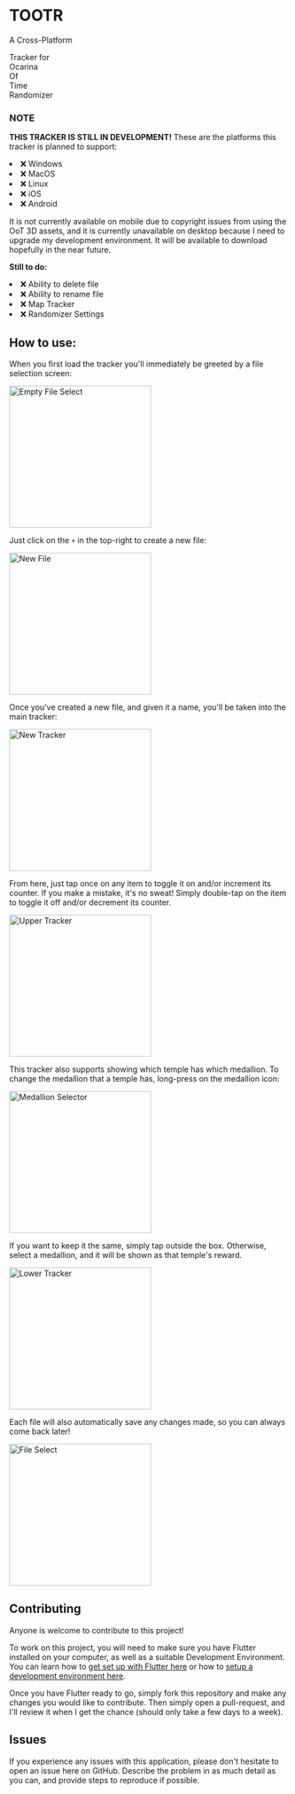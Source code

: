 # TOOTR

A Cross-Platform

Tracker for  
Ocarina  
Of  
Time  
Randomizer  


### NOTE
<b>THIS TRACKER IS STILL IN DEVELOPMENT!</b> These are the platforms this tracker is planned to support:

<li>❌ Windows</li>
<li>❌ MacOS</li>
<li>❌ Linux</li>
<li>❌ iOS</li>
<li>❌ Android</li>

It is not currently available on mobile due to copyright issues from using the OoT 3D assets, and it is currently unavailable on desktop because I need to upgrade my development environment. It will be available to download hopefully in the near future.

<b>Still to do:</b>
<li>❌ Ability to delete file</li>
<li>❌ Ability to rename file</li>
<li>❌ Map Tracker</li>
<li>❌ Randomizer Settings</li>

## How to use:

When you first load the tracker you'll immediately be greeted by a file selection screen:

<img src="/screenshots/EmptyFileSelect.png?raw=true" width="256px" alt="Empty File Select"/>

Just click on the `+` in the top-right to create a new file:

<img src="/screenshots/NewFile.png?raw=true" width="256px" alt="New File" />

Once you've created a new file, and given it a name, you'll be taken into the main tracker:

<img src="/screenshots/NewTracker.png?raw=true" alt="New Tracker" width="256px" />

From here, just tap once on any item to toggle it on and/or increment its counter. If you make a mistake, it's no sweat! Simply double-tap on the item to toggle it off and/or decrement its counter.

<img src="/screenshots/UpperTracker.png?raw=true" width="256px" alt="Upper Tracker" />

This tracker also supports showing which temple has which medallion. To change the medallion that a temple has, long-press on the medallion icon:

<img src="/screenshots/MedallionSelector.png?raw=true" width="256px" alt="Medallion Selector" />

If you want to keep it the same, simply tap outside the box. Otherwise, select a medallion, and it will be shown as that temple's reward.

<img src="/screenshots/LowerTracker.png?raw=true" width="256px" alt="Lower Tracker" />

Each file will also automatically save any changes made, so you can always come back later!

<img src="/screenshots/FileSelect.png?raw=true" width="256px" alt="File Select" />

## Contributing

Anyone is welcome to contribute to this project!

To work on this project, you will need to make sure you have Flutter installed on your computer, as well as a suitable Development Environment. You can learn how to [get set up with Flutter here](https://flutter.dev/docs/get-started/install) or how to [setup a development environment here](https://flutter.dev/docs/get-started/editor).

Once you have Flutter ready to go, simply fork this repository and make any changes you would like to contribute. Then simply open a pull-request, and I'll review it when I get the chance (should only take a few days to a week). 

## Issues 

If you experience any issues with this application, please don't hesitate to open an issue here on GitHub. Describe the problem in as much detail as you can, and provide steps to reproduce if possible.
